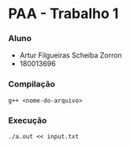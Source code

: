 # PAA - Trabalho 1

### Aluno

- Artur Filgueiras Scheiba Zorron
- 180013696

### Compilação

`g++ <nome-do-arquivo>`

### Execução

`./a.out << input.txt`